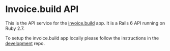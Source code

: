 # Invoice.build API

This is the API service for the [invoice.build](https://invoice.build) app. It is a Rails 6 API running on Ruby 2.7.

To setup the invoice.build app locally please follow the instructions in the [development](https://github.com/Invoice-build/development) repo.
